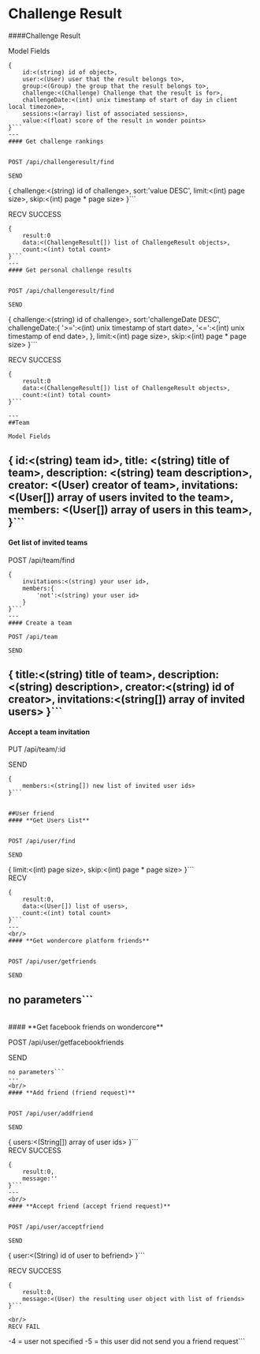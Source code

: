 # Challenge Result
####Challenge Result

Model Fields

```
{
    id:<(string) id of object>,
    user:<(User) user that the result belongs to>,
    group:<(Group) the group that the result belongs to>,
    challenge:<(Challenge) Challenge that the result is for>,
    challengeDate:<(int) unix timestamp of start of day in client local timezone>,
    sessions:<(array) list of associated sessions>,
    value:<(float) score of the result in wonder points>
}```
---
#### Get challenge rankings


POST /api/challengeresult/find

SEND

```
{
    challenge:<(string) id of challenge>,
    sort:'value DESC',
    limit:<(int) page size>,
    skip:<(int) page * page size>
}```

RECV SUCCESS

```
{
    result:0
    data:<(ChallengeResult[]) list of ChallengeResult objects>,
    count:<(int) total count>
}```
---
#### Get personal challenge results


POST /api/challengeresult/find

SEND

```
{
    challenge:<(string) id of challenge>,
    sort:'challengeDate DESC',
    challengeDate:{
        '>=':<(int) unix timestamp of start date>,
        '<=':<(int) unix timestamp of end date>,
    },
    limit:<(int) page size>,
    skip:<(int) page * page size>
}```

RECV SUCCESS

```
{
    result:0
    data:<(ChallengeResult[]) list of ChallengeResult objects>,
    count:<(int) total count>
}```

---
##Team

Model Fields

```
{
    id:<(string) team id>,
    title: <(string) title of team>,
    description: <(string) team description>,
    creator: <(User) creator of team>,
    invitations:<(User[]) array of users invited to the team>,
    members: <(User[]) array of users in this team>,
}```
---
#### Get list of invited teams

POST /api/team/find

```
{
    invitations:<(string) your user id>,
    members:{
        'not':<(string) your user id>
    }
}```
---
#### Create a team

POST /api/team

SEND

```
{
    title:<(string) title of team>,
    description:<(string) description>,
    creator:<(string) id of creator>,
    invitations:<(string[]) array of invited users>
}```
---

#### Accept a team invitation

PUT /api/team/:id

SEND

```
{
    members:<(string[]) new list of invited user ids>
}```


##User friend
#### **Get Users List**


POST /api/user/find

SEND

```
{
    limit:<(int) page size>,
    skip:<(int) page * page size>
}```
<br>
RECV

```
{
    result:0,
    data:<(User[]) list of users>,
    count:<(int) total count>
}```
---
<br/>
#### **Get wondercore platform friends**


POST /api/user/getfriends

SEND

```
no parameters```
---
<br>
#### **Get facebook friends on wondercore**


POST /api/user/getfacebookfriends

SEND

```
no parameters```
---
<br/>
#### **Add friend (friend request)**


POST /api/user/addfriend

SEND

```
{
    users:<(String[]) array of user ids>
}```
<br>
RECV SUCCESS

```
{
    result:0,
    message:''
}```
---
<br/>
#### **Accept friend (accept friend request)**


POST /api/user/acceptfriend

SEND

```
{
    user:<(String) id of user to befriend>
}```

RECV SUCCESS

```
{
    result:0,
    message:<(User) the resulting user object with list of friends>
}```

<br/>
RECV FAIL

```
-4 = user not specified
-5 = this user did not send you a friend request```
